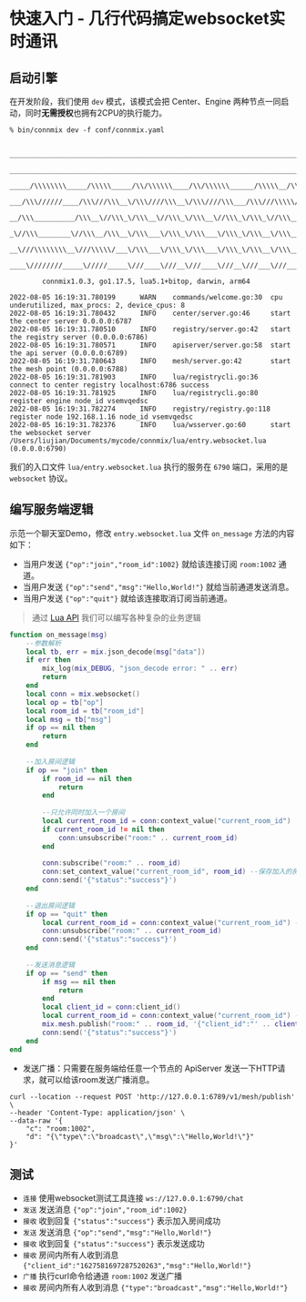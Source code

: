 # 快速入门 - 几行代码搞定websocket实时通讯

## 启动引擎

在开发阶段，我们使用 `dev` 模式，该模式会把 Center、Engine 两种节点一同启动，同时**无需授权**也拥有2CPU的执行能力。

```
% bin/connmix dev -f conf/connmix.yaml 

 _________________________________________________________________________________________________         
  ______________________________________________________________________________/\\\_______________      
   _____/\\\\\\\\_____/\\\\\_____/\\/\\\\\\____/\\/\\\\\\______/\\\\\__/\\\\\___\///___/\\\____/\\\_     
    ___/\\\//////____/\\\///\\\__\/\\\////\\\__\/\\\////\\\___/\\\///\\\\\///\\\__/\\\_\///\\\/\\\/__    
     __/\\\__________/\\\__\//\\\_\/\\\__\//\\\_\/\\\__\//\\\_\/\\\_\//\\\__\/\\\_\/\\\___\///\\\/____   
      _\//\\\________\//\\\__/\\\__\/\\\___\/\\\_\/\\\___\/\\\_\/\\\__\/\\\__\/\\\_\/\\\____/\\\/\\\___  
       __\///\\\\\\\\__\///\\\\\/___\/\\\___\/\\\_\/\\\___\/\\\_\/\\\__\/\\\__\/\\\_\/\\\__/\\\/\///\\\_ 
        ____\////////_____\/////_____\///____\///__\///____\///__\///___\///___\///__\///__\///____\///__
        
        connmix1.0.3, go1.17.5, lua5.1+bitop, darwin, arm64

2022-08-05 16:19:31.780199      WARN    commands/welcome.go:30  cpu underutilized, max_procs: 2, device_cpus: 8
2022-08-05 16:19:31.780432      INFO    center/server.go:46     start the center server 0.0.0.0:6787
2022-08-05 16:19:31.780510      INFO    registry/server.go:42   start the registry server (0.0.0.0:6786)
2022-08-05 16:19:31.780571      INFO    apiserver/server.go:58  start the api server (0.0.0.0:6789)
2022-08-05 16:19:31.780643      INFO    mesh/server.go:42       start the mesh point (0.0.0.0:6788)
2022-08-05 16:19:31.781903      INFO    lua/registrycli.go:36   connect to center registry localhost:6786 success
2022-08-05 16:19:31.781925      INFO    lua/registrycli.go:80   register engine node_id vsemvqedsc
2022-08-05 16:19:31.782274      INFO    registry/registry.go:118        register node 192.168.1.16 node_id vsemvqedsc
2022-08-05 16:19:31.782376      INFO    lua/wsserver.go:60      start the websocket server /Users/liujian/Documents/mycode/connmix/lua/entry.websocket.lua (0.0.0.0:6790)
```

我们的入口文件 `lua/entry.websocket.lua` 执行的服务在 `6790` 端口，采用的是 `websocket` 协议。

## 编写服务端逻辑

示范一个聊天室Demo，修改 `entry.websocket.lua` 文件 `on_message` 方法的内容如下：

- 当用户发送 `{"op":"join","room_id":1002}` 就给该连接订阅 `room:1002` 通道。
- 当用户发送 `{"op":"send","msg":"Hello,World!"}` 就给当前通道发送消息。
- 当用户发送 `{"op":"quit"}` 就给该连接取消订阅当前通道。

> 通过 [Lua API](/zh-cn/lua-api) 我们可以编写各种复杂的业务逻辑

```lua
function on_message(msg)
    --参数解析
    local tb, err = mix.json_decode(msg["data"])
    if err then
        mix_log(mix_DEBUG, "json_decode error: " .. err)
        return
    end
    local conn = mix.websocket()
    local op = tb["op"]
    local room_id = tb["room_id"]
    local msg = tb["msg"]
    if op == nil then
        return
    end
	
    --加入房间逻辑
    if op == "join" then
        if room_id == nil then
            return
        end
        
        --只允许同时加入一个房间
        local current_room_id = conn:context_value("current_room_id")
        if current_room_id != nil then
            conn:unsubscribe("room:" .. current_room_id)
        end
        
        conn:subscribe("room:" .. room_id)
        conn:set_context_value("current_room_id", room_id) --保存加入的房间ID
        conn:send('{"status":"success"}')
    end
    
    --退出房间逻辑
    if op == "quit" then
        local current_room_id = conn:context_value("current_room_id") -- 取出之前保存的房间ID
        conn:unsubscribe("room:" .. current_room_id)
        conn:send('{"status":"success"}') 
    end
	
    --发送消息逻辑
    if op == "send" then
        if msg == nil then
            return
        end
        local client_id = conn:client_id()
        local current_room_id = conn:context_value("current_room_id") -- 取出之前保存的房间ID
        mix.mesh.publish("room:" .. room_id, '{"client_id":"' .. client_id .. '","msg":"' .. msg .. '"}')
        conn:send('{"status":"success"}') 
    end
end
```

- 发送广播：只需要在服务端给任意一个节点的 ApiServer 发送一下HTTP请求，就可以给该room发送广播消息。

```shell
curl --location --request POST 'http://127.0.0.1:6789/v1/mesh/publish' \
--header 'Content-Type: application/json' \
--data-raw '{
    "c": "room:1002",
    "d": "{\"type\":\"broadcast\",\"msg\":\"Hello,World!\"}"
}'
```

## 测试

- `连接` 使用websocket测试工具连接 `ws://127.0.0.1:6790/chat`
- `发送` 发送消息 `{"op":"join","room_id":1002}`
- `接收` 收到回复 `{"status":"success"}` 表示加入房间成功
- `发送` 发送消息 `{"op":"send","msg":"Hello,World!"}`
- `接收` 收到回复 `{"status":"success"}` 表示发送成功
- `接收` 房间内所有人收到消息 `{"client_id":"1627581697287520263","msg":"Hello,World!"}`
- `广播` 执行curl命令给通道 `room:1002` 发送广播
- `接收` 房间内所有人收到消息 `{"type":"broadcast","msg":"Hello,World!"}`
